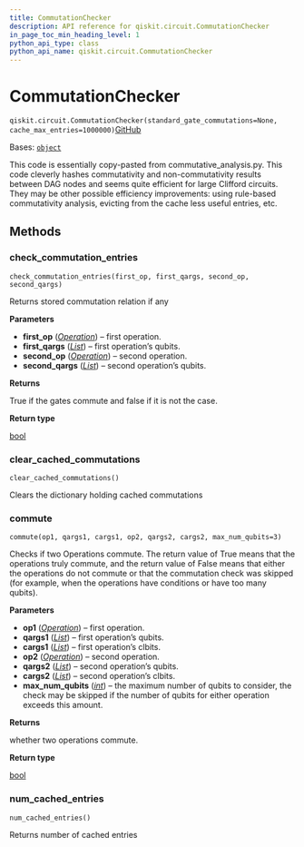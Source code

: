 ```yaml
---
title: CommutationChecker
description: API reference for qiskit.circuit.CommutationChecker
in_page_toc_min_heading_level: 1
python_api_type: class
python_api_name: qiskit.circuit.CommutationChecker
---
```


# CommutationChecker

<span id="qiskit.circuit.CommutationChecker" />

`qiskit.circuit.CommutationChecker(standard_gate_commutations=None, cache_max_entries=1000000)`[GitHub](https://github.com/qiskit/qiskit/tree/stable/1.0/qiskit/circuit/commutation_checker.py "view source code")

Bases: [`object`](https://docs.python.org/3/library/functions.html#object "(in Python v3.12)")

This code is essentially copy-pasted from commutative\_analysis.py. This code cleverly hashes commutativity and non-commutativity results between DAG nodes and seems quite efficient for large Clifford circuits. They may be other possible efficiency improvements: using rule-based commutativity analysis, evicting from the cache less useful entries, etc.

## Methods

### check\_commutation\_entries

<span id="qiskit.circuit.CommutationChecker.check_commutation_entries" />

`check_commutation_entries(first_op, first_qargs, second_op, second_qargs)`

Returns stored commutation relation if any

**Parameters**

*   **first\_op** ([*Operation*](qiskit.circuit.Operation "qiskit.circuit.operation.Operation")) – first operation.
*   **first\_qargs** ([*List*](https://docs.python.org/3/library/typing.html#typing.List "(in Python v3.12)")) – first operation’s qubits.
*   **second\_op** ([*Operation*](qiskit.circuit.Operation "qiskit.circuit.operation.Operation")) – second operation.
*   **second\_qargs** ([*List*](https://docs.python.org/3/library/typing.html#typing.List "(in Python v3.12)")) – second operation’s qubits.

**Returns**

True if the gates commute and false if it is not the case.

**Return type**

[bool](https://docs.python.org/3/library/functions.html#bool "(in Python v3.12)")

### clear\_cached\_commutations

<span id="qiskit.circuit.CommutationChecker.clear_cached_commutations" />

`clear_cached_commutations()`

Clears the dictionary holding cached commutations

### commute

<span id="qiskit.circuit.CommutationChecker.commute" />

`commute(op1, qargs1, cargs1, op2, qargs2, cargs2, max_num_qubits=3)`

Checks if two Operations commute. The return value of True means that the operations truly commute, and the return value of False means that either the operations do not commute or that the commutation check was skipped (for example, when the operations have conditions or have too many qubits).

**Parameters**

*   **op1** ([*Operation*](qiskit.circuit.Operation "qiskit.circuit.operation.Operation")) – first operation.
*   **qargs1** ([*List*](https://docs.python.org/3/library/typing.html#typing.List "(in Python v3.12)")) – first operation’s qubits.
*   **cargs1** ([*List*](https://docs.python.org/3/library/typing.html#typing.List "(in Python v3.12)")) – first operation’s clbits.
*   **op2** ([*Operation*](qiskit.circuit.Operation "qiskit.circuit.operation.Operation")) – second operation.
*   **qargs2** ([*List*](https://docs.python.org/3/library/typing.html#typing.List "(in Python v3.12)")) – second operation’s qubits.
*   **cargs2** ([*List*](https://docs.python.org/3/library/typing.html#typing.List "(in Python v3.12)")) – second operation’s clbits.
*   **max\_num\_qubits** ([*int*](https://docs.python.org/3/library/functions.html#int "(in Python v3.12)")) – the maximum number of qubits to consider, the check may be skipped if the number of qubits for either operation exceeds this amount.

**Returns**

whether two operations commute.

**Return type**

[bool](https://docs.python.org/3/library/functions.html#bool "(in Python v3.12)")

### num\_cached\_entries

<span id="qiskit.circuit.CommutationChecker.num_cached_entries" />

`num_cached_entries()`

Returns number of cached entries

